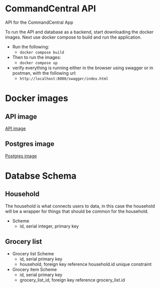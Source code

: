 # CommandCentral API
API for the CommandCentral App

To run the API and database as a backend, start downloading the docker images.
Next use docker compose to build and run the application.

- Run the following:
  - `docker compose build`
- Then to run the images:
  - `docker compose up`
- verify everything is running either in the browser using swagger or in postman, with the following url:
  - `http://localhost:8080/swagger/index.html`


# Docker images
## API image
[API image](https://hub.docker.com/repository/docker/kristians93/command_central_api/general)
## Postgres image
[Postgres image](https://hub.docker.com/repository/docker/kristians93/command_central_postgres/general)

# Databse Schema
## Household
The household is what connects users to data, in this case the household will be a wrapper for things that should be common for the household.
- Scheme
  - id, serial integer, primary key   
## Grocery list
- Grocery list Scheme
  - id, serial primary key
  - household, foreign key reference household.id unique constraint
- Grocery item Scheme
  - id, serial primary key
  - grocery_list_id, foreign key reference grocery_list.id
